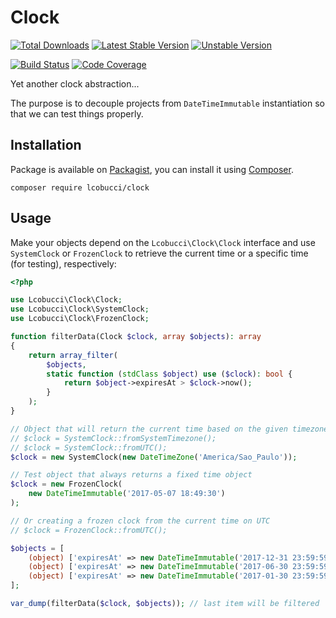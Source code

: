 # Clock

[![Total Downloads]](https://packagist.org/packages/lcobucci/clock)
[![Latest Stable Version]](https://packagist.org/packages/lcobucci/clock)
[![Unstable Version]](https://packagist.org/packages/lcobucci/clock)

[![Build Status]](https://github.com/lcobucci/clock/actions?query=workflow%3A%22PHPUnit%20Tests%22+branch%3A3.4.x)
[![Code Coverage]](https://codecov.io/gh/lcobucci/clock)

Yet another clock abstraction...

The purpose is to decouple projects from `DateTimeImmutable` instantiation so that we can test things properly.

## Installation

Package is available on [Packagist], you can install it using [Composer].

```shell
composer require lcobucci/clock
```

## Usage

Make your objects depend on the `Lcobucci\Clock\Clock` interface and use `SystemClock` or `FrozenClock` to retrieve the current time or a specific time (for testing), respectively:

```php
<?php

use Lcobucci\Clock\Clock;
use Lcobucci\Clock\SystemClock;
use Lcobucci\Clock\FrozenClock;

function filterData(Clock $clock, array $objects): array
{
    return array_filter(
        $objects,
        static function (stdClass $object) use ($clock): bool {
            return $object->expiresAt > $clock->now();
        }
    );
}

// Object that will return the current time based on the given timezone
// $clock = SystemClock::fromSystemTimezone();
// $clock = SystemClock::fromUTC();
$clock = new SystemClock(new DateTimeZone('America/Sao_Paulo'));

// Test object that always returns a fixed time object
$clock = new FrozenClock(
    new DateTimeImmutable('2017-05-07 18:49:30')
);

// Or creating a frozen clock from the current time on UTC
// $clock = FrozenClock::fromUTC();

$objects = [
    (object) ['expiresAt' => new DateTimeImmutable('2017-12-31 23:59:59')],
    (object) ['expiresAt' => new DateTimeImmutable('2017-06-30 23:59:59')],
    (object) ['expiresAt' => new DateTimeImmutable('2017-01-30 23:59:59')],
];

var_dump(filterData($clock, $objects)); // last item will be filtered
```

[Total Downloads]: https://img.shields.io/packagist/dt/lcobucci/clock.svg?style=flat-square
[Latest Stable Version]: https://img.shields.io/packagist/v/lcobucci/clock.svg?style=flat-square
[Unstable Version]: https://img.shields.io/packagist/vpre/lcobucci/clock.svg?style=flat-square
[Build Status]: https://img.shields.io/github/actions/workflow/status/lcobucci/clock/phpunit.yml?branch=3.4.x&style=flat-square
[Code Coverage]: https://codecov.io/gh/lcobucci/clock/branch/3.4.x/graph/badge.svg
[Packagist]: http://packagist.org/packages/lcobucci/clock
[Composer]: http://getcomposer.org
